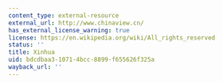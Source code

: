 ```yaml
---
content_type: external-resource
external_url: http://www.chinaview.cn/
has_external_license_warning: true
license: https://en.wikipedia.org/wiki/All_rights_reserved
status: ''
title: Xinhua
uid: bdcdbaa3-1071-4bcc-8899-f655626f325a
wayback_url: ''
---
```

